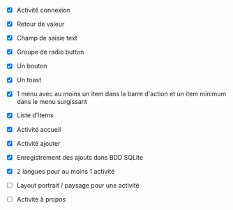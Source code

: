 - [x] Activité connexion
- [x] Retour de valeur
- [x] Champ de saisie text
- [x] Groupe de radio button
- [x] Un bouton
- [x] Un toast
- [x] 1 menu avec au moins un item dans la barre d'action et un item minimum dans le menu surgissant
- [x] Liste d'items
- [x] Activité accueil
- [x] Activité ajouter
- [x] Enregistrement des ajouts dans BDD SQLite
- [x] 2 langues pour au moins 1 activité

- [ ] Layout portrait / paysage pour une activité
- [ ] Activité à propos